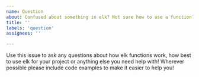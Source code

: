 ```yaml
---
name: Question
about: Confused about something in elk? Not sure how to use a function? Feel free to ask questions here!
title: ''
labels: 'question'
assignees: ''

---
```


Use this issue to ask any questions about how elk functions work, how best to use elk for your project or anything else you need help with! Wherever possible please include code examples to make it easier to help you!
